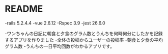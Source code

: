 # README

-rails  5.2.4.4
-vue    2.6.12
-Rspec  3.9
-jest   26.6.0



-ワンちゃんの日記に朝食と夕食のグラム数とうんちを何時何分にしたかを記録するアプリを作りました
-全体の投稿からユーザーの投稿率
-朝食と夕食の平均グラム数
-うんちの一日平均回数がわかるアプリです。
